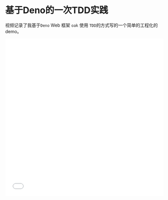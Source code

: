 # 基于Deno的一次TDD实践


视频记录了我基于`Deno` Web 框架 `oak` 使用 `TDD`的方式写的一个简单的工程化的 demo。

<iframe src="//player.bilibili.com/player.html?aid=413678008&bvid=BV1uV41167Fo&cid=208888409&page=1" scrolling="no" border="0" frameborder="no" framespacing="0" allowfullscreen="true" style="width: 100%;min-height: 500px;> </iframe>


## Reference

* [1.博客:https://guzhongren.github.io/](https://guzhongren.github.io/)
* [2.图床:https://sm.ms/](https://sm.ms/)
* [3.Bilibili](https://www.bilibili.com)

## Hereby declared（特此申明）

本文仅代表个人观点，与[ThoughtWorks](https://www.thoughtworks.com/) 公司无任何关系。

----
![谷哥说-微信公众号](/images/wechat/扫码_搜索联合传播样式-标准色版.png)

